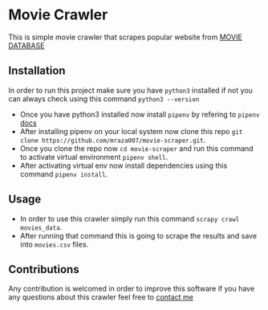 # Movie Crawler
This is simple movie crawler that scrapes popular website from [MOVIE DATABASE](https://www.themoviedb.org)

## Installation
In order to run this project make sure you have `python3` installed if not you can always check using this command `python3 --version`
- Once you have python3 installed now install `pipenv` by refering to `pipenv` [docs](https://docs.pipenv.org/en/latest/)
- After installing pipenv on your local system now clone this repo `git clone https://github.com/mraza007/movie-scraper.git`.
- Once you clone the repo now `cd movie-scraper` and run  this command to activate virtual environment `pipenv shell`.
- After activating virtual env now install dependencies using this command `pipenv install`.


## Usage
- In order to use this crawler simply run this command `scrapy crawl movies_data`.
- After running that command this is going to scrape the results and save into `movies.csv` files.


## Contributions
Any contribution is welcomed in order to improve this software
if you have any questions about this crawler feel free to [contact me](mailto:muhammadraza0047@gmail.com)
